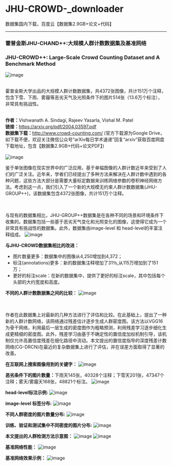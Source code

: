 # JHU-CROWD-_downloader
数据集国内下载，百度云【数据集2.9GB+论文+代码】

***

### <b>霍普金斯JHU-CHAND++:大规模人群计数数据集及基准网络</b>
### JHU-CROWD++: Large-Scale Crowd Counting Dataset and A Benchmark Method

![image](https://pic3.zhimg.com/v2-8c7982ee2c8f4aa97866dd21588788ef_1200x500.jpg)

<br>霍普金斯大学出品的大规模人群计数数据集，共4372张图像，共计151万个注释，包含下雪、下雨、雾霾等恶劣天气及光照条件下的图片514张（13.6万个标注），非常具有挑战性。<br><br>

<b>作者：</b>Vishwanath A. Sindagi, Rajeev Yasarla, Vishal M. Patel<br>
<b>链接：</b>https://arxiv.org/pdf/2004.03597.pdf<br>
<b>数据集下载：</b>http://www.crowd-counting.com/ (官方下载源为Google Drive，如下载不便，欢迎关注微信公众号“arXiv每日学术速递”回复“arxiv”获取百度网盘下载地址，包含【数据集2.9GB+代码+论文PDF】)<br><br> 
![image](https://mmbiz.qpic.cn/mmbiz_jpg/HicsOQIbsWbNtxZMbQ5z1DBxZK8icjmgucjmqTaqKqo6wVy7r98mOVK1otibPmclLbJRRWS0O7JxHuQ3nhZ0HYaXQ/640?wx_fmt=jpeg&tp=webp&wxfrom=5&wx_lazy=1&wx_co=1)

<b></b>鉴于单张图像在现实世界中的广泛应用，基于单幅图像的人群计数近年来受到了人们的广泛关注。近年来，学者们已经提出了多种方法来解决在人群计数中遇到的各种问题，这些方法大部分是需要大量标定数据来训练网络参数的卷积神经网络方法。考虑到这一点，我们引入了一个新的大规模无约束人群计数数据集(JHU-GROUP++)，该数据集包含4372张图像，共计151万个注释。

<br><br>与现有的数据集相比，JHU-GROUP++数据集是在各种不同的场景和环境条件下收集的。数据集包括一些基于恶劣天气变化和光照变化的图像，这使得它成为一个非常具有挑战性的数据集。此外，数据集由image-level 和 head-level的丰富注释组成。
![image](https://pic4.zhimg.com/80/v2-27de763b5505e38ea154f1fb5e4ee43f_720w.jpg)

<b>与JHU-CROWD数据集相比的改进：</b>

* 图片数量更多：数据集中的图像从4,250增加到4,372；
* 标注(annotations)更多：新的数据集注释增加了31％,从115万增加到了151万；
* 更好的标注scale：在新的数据集中，提供了更好的标注scale，其中包括每个头部的大约宽度和高度。
  
<b>不同的人群计数数据集之间的比较：</b>
![image](https://pic2.zhimg.com/80/v2-49d07a603bee3ae0f67fbfac41fa8135_720w.jpg)

<br><br>作者在此数据集上对最新的几种方法进行了评估和比较。在此基础上，提出了一种新的人群计数网络，该网络通过残差估计逐步生成人群密度图。该方法以VGG16为骨干网络，利用最后一层生成的密度图作为粗略预测，利用残差学习逐步细化生成更精细的密度图。此外，残差学习由基于不确定性的置信度加权机制引导，该机制仅允许高置信度残差在细化路径中流动。本文提出的置信度指导的深度残差计数网络(CG-DRCN)在最近的复杂数据集上进行了评估，并在误差方面取得了显著的改善。<br>





<b>在互联网上搜索图像用到的关键字：</b>
![image](https://pic3.zhimg.com/80/v2-900cb98b789b77d89608e55c73cb13fe_720w.jpg)

<b>恶劣条件下的图片数量：</b>下雨天145张，40328个注释；下雪天201张，47347个注释；雾天/雾霾天168张，48821个标注。
![image](https://pic2.zhimg.com/80/v2-b01e0c9383bd2b1de9f932ced5448311_720w.jpg)

<b>head-level标注示例:</b>
![image](https://pic4.zhimg.com/80/v2-231fad0fa7e0e13eea7b2cb344802417_720w.jpg)

<b>image-level 标签分布:</b>
![image](https://pic3.zhimg.com/80/v2-80eb9198a710b81353717bb88f9127fa_720w.jpg)

<b>不同人群密度的图片数量分布:</b>
![image](https://pic3.zhimg.com/80/v2-5705b3b0051f7f0643a8be57c431fa36_720w.jpg)

<b>训练、验证和测试集中不同密度的图片分布:</b>
![image](https://pic4.zhimg.com/80/v2-dabc4858c2769d6f0ad0aaa96777ab7f_720w.jpg)

<b>本文提出的人群检测方法示意图：</b>
![image](https://pic1.zhimg.com/80/v2-2c63cd9a3dd14f693e3c8bb39a2afd40_720w.jpg)
![image](https://pic3.zhimg.com/80/v2-596080632136a0253e8b01960cd99876_720w.jpg)

<b>基准网络性能：</b>
![image](https://pic2.zhimg.com/80/v2-9fd348e3c7084713cd9f76082bb80c39_720w.jpg)

<b>基准网络效果示例：</b>
![image](https://pic3.zhimg.com/80/v2-63d0e02741c184f445d427a1bfde4842_720w.jpg)

